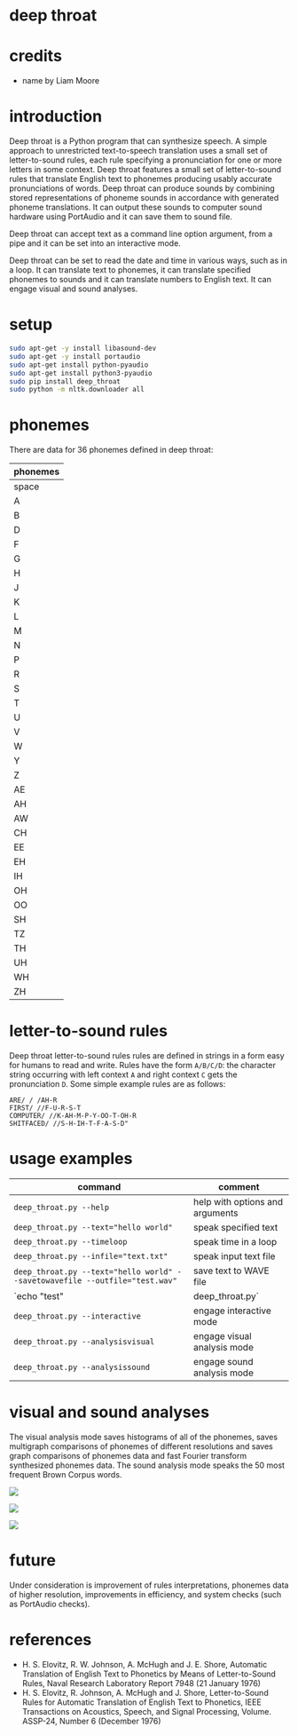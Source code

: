 # deep throat

# credits

- name by Liam Moore

# introduction

Deep throat is a Python program that can synthesize speech. A simple approach to unrestricted text-to-speech translation uses a small set of letter-to-sound rules, each rule specifying a pronunciation for one or more letters in some context. Deep throat features a small set of letter-to-sound rules that translate English text to phonemes producing usably accurate pronunciations of words. Deep throat can produce sounds by combining stored representations of phoneme sounds in accordance with generated phoneme translations. It can output these sounds to computer sound hardware using PortAudio and it can save them to sound file.

Deep throat can accept text as a command line option argument, from a pipe and it can be set into an interactive mode.

Deep throat can be set to read the date and time in various ways, such as in a loop. It can translate text to phonemes, it can translate specified phonemes to sounds and it can translate numbers to English text. It can engage visual and sound analyses.

# setup

```Bash
sudo apt-get -y install libasound-dev
sudo apt-get -y install portaudio
sudo apt-get install python-pyaudio
sudo apt-get install python3-pyaudio
sudo pip install deep_throat
sudo python -m nltk.downloader all
```

# phonemes

There are data for 36 phonemes defined in deep throat:

|**phonemes**|
|------------|
|space       |
|A           |
|B           |
|D           |
|F           |
|G           |
|H           |
|J           |
|K           |
|L           |
|M           |
|N           |
|P           |
|R           |
|S           |
|T           |
|U           |
|V           |
|W           |
|Y           |
|Z           |
|AE          |
|AH          |
|AW          |
|CH          |
|EE          |
|EH          |
|IH          |
|OH          |
|OO          |
|SH          |
|TZ          |
|TH          |
|UH          |
|WH          |
|ZH          |

# letter-to-sound rules

Deep throat letter-to-sound rules rules are defined in strings in a form easy for humans to read and write. Rules have the form `A/B/C/D`: the character string occurring with left context `A` and right context `C` gets the pronunciation `D`. Some simple example rules are as follows:

```
ARE/ / /AH-R
FIRST/ //F-U-R-S-T
COMPUTER/ //K-AH-M-P-Y-OO-T-OH-R
SHITFACED/ //S-H-IH-T-F-A-S-D"
```

# usage examples

|**command**                                                                |**comment**                    |
|---------------------------------------------------------------------------|-------------------------------|
|`deep_throat.py --help`                                                    |help with options and arguments|
|`deep_throat.py --text="hello world"`                                      |speak specified text           |
|`deep_throat.py --timeloop`                                                |speak time in a loop           |
|`deep_throat.py --infile="text.txt"`                                       |speak input text file          |
|`deep_throat.py --text="hello world" --savetowavefile --outfile="test.wav"`|save text to WAVE file         |
|`echo "test" | deep_throat.py`                                             |speak pipe text                |
|`deep_throat.py --interactive`                                             |engage interactive mode        |
|`deep_throat.py --analysisvisual`                                          |engage visual analysis mode    |
|`deep_throat.py --analysissound`                                           |engage sound analysis mode     |

# visual and sound analyses

The visual analysis mode saves histograms of all of the phonemes, saves multigraph comparisons of phonemes of different resolutions and saves graph comparisons of phonemes data and fast Fourier transform synthesized phonemes data. The sound analysis mode speaks the 50 most frequent Brown Corpus words.

![](histogram_phoneme_S.png)

![](resolutions_phoneme_S.png)

![](synthetic_versus_data_S.png)

# future

Under consideration is improvement of rules interpretations, phonemes data of higher resolution, improvements in efficiency, and system checks (such as PortAudio checks).

# references

- H. S. Elovitz, R. W. Johnson, A. McHugh and J. E. Shore, Automatic Translation of English Text to Phonetics by Means of Letter-to-Sound Rules, Naval Research Laboratory Report 7948 (21 January 1976)
- H. S. Elovitz, R. Johnson, A. McHugh and J. Shore, Letter-to-Sound Rules for Automatic Translation of English Text to Phonetics, IEEE Transactions on Acoustics, Speech, and Signal Processing, Volume. ASSP-24, Number 6 (December 1976)
